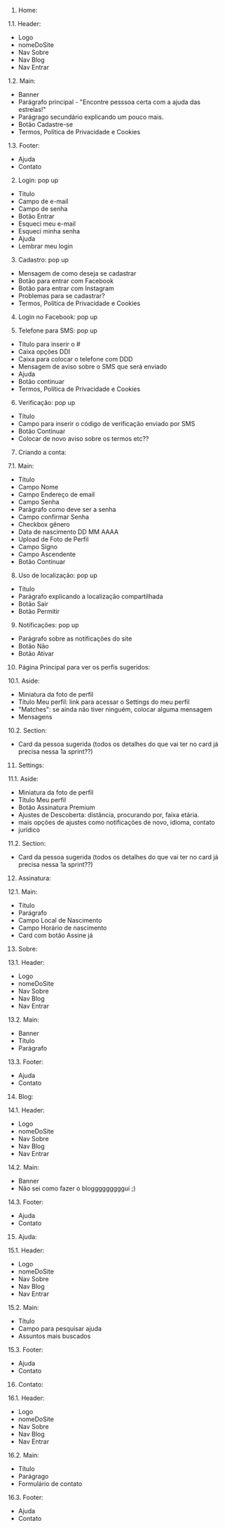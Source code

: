 1. Home:

1.1. Header:
- Logo 
- nomeDoSite
- Nav Sobre
- Nav Blog
- Nav Entrar

1.2. Main:
- Banner
- Parágrafo principal - "Encontre pesssoa certa com a ajuda das estrelas!"
- Parágrago secundário explicando um pouco mais.
- Botão Cadastre-se
- Termos, Política de Privacidade e Cookies

1.3. Footer:
- Ajuda
- Contato


2. Login: pop up 

- Título 
- Campo de e-mail
- Campo de senha
- Botão Entrar
- Esqueci meu e-mail
- Esqueci minha senha
- Ajuda 
- Lembrar meu login

3. Cadastro: pop up 

- Mensagem de como deseja se cadastrar
- Botão para entrar com Facebook
- Botão para entrar com Instagram
- Problemas para se cadastrar?
- Termos, Política de Privacidade e Cookies

4. Login no Facebook: pop up 

5. Telefone para SMS: pop up 

- Título para inserir o #
- Caixa opções DDI
- Caixa para colocar o telefone com DDD
- Mensagem de aviso sobre o SMS que será enviado
- Ajuda
- Botão continuar
- Termos, Política de Privacidade e Cookies

6. Verificação: pop up

- Título
- Campo para inserir o código de verificação enviado por SMS
- Botão Continuar
- Colocar de novo aviso sobre os termos etc??

7. Criando a conta:

7.1. Main:
- Título
- Campo Nome
- Campo Endereço de email
- Campo Senha
- Parágrafo como deve ser a senha
- Campo confirmar Senha
- Checkbox gênero
- Data de nascimento DD MM AAAA
- Upload de Foto de Perfil
- Campo Signo 
- Campo Ascendente
- Botão Continuar

8. Uso de localização: pop up

- Título
- Parágrafo explicando a localização compartilhada
- Botão Sair
- Botão Permitir

9. Notificações: pop up

- Parágrafo sobre as notificações do site
- Botão Não
- Botão Ativar 

10. Página Principal para ver os perfis sugeridos: 

10.1. Aside:
- Miniatura da foto de perfil
- Título Meu perfil: link para acessar o Settings do meu perfil
- "Matches": se ainda não tiver ninguém, colocar alguma mensagem
- Mensagens

10.2. Section:
- Card da pessoa sugerida (todos os detalhes do que vai ter no card já precisa nessa 1a sprint??)

11. Settings:

11.1. Aside:
- Miniatura da foto de perfil
- Título Meu perfil
- Botão Assinatura Premium
- Ajustes de Descoberta: distância, procurando por, faixa etária.
- mais opções de ajustes como notificações de novo, idioma, contato
- jurídico

11.2. Section:
- Card da pessoa sugerida (todos os detalhes do que vai ter no card já precisa nessa 1a sprint??)

12. Assinatura:

12.1. Main:
- Título
- Parágrafo
- Campo Local de Nascimento
- Campo Horário de nascimento
- Card com botão Assine já

13. Sobre:

13.1. Header:
- Logo 
- nomeDoSite
- Nav Sobre
- Nav Blog
- Nav Entrar

13.2. Main:
- Banner
- Título
- Parágrafo

13.3. Footer:
- Ajuda
- Contato

14. Blog:

14.1. Header:
- Logo 
- nomeDoSite
- Nav Sobre
- Nav Blog
- Nav Entrar

14.2. Main:
- Banner
- Não sei como fazer o blogggggggggui ;)

14.3. Footer:
- Ajuda
- Contato

15. Ajuda:

15.1. Header:
- Logo 
- nomeDoSite
- Nav Sobre
- Nav Blog
- Nav Entrar

15.2. Main:
- Título
- Campo para pesquisar ajuda
- Assuntos mais buscados

15.3. Footer:
- Ajuda
- Contato

16. Contato:

16.1. Header:
- Logo 
- nomeDoSite
- Nav Sobre
- Nav Blog
- Nav Entrar

16.2. Main:
- Título
- Parágrago
- Formulário de contato

16.3. Footer:
- Ajuda
- Contato
